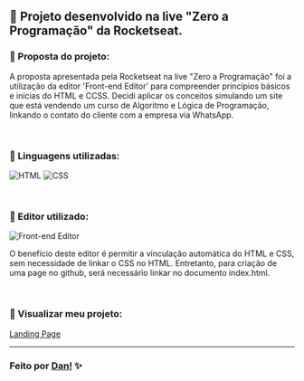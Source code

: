 ## 👾 Projeto desenvolvido na live "Zero a Programação" da Rocketseat. <br>

### 📌 Proposta do projeto:

A proposta apresentada pela Rocketseat na live "Zero a Programação" foi a utilização da editor 'Front-end Editor' para compreender princípios básicos e inicias do HTML e CCSS. Decidi aplicar os conceitos simulando um site que está vendendo um curso de Algoritmo e Lógica de Programação, linkando o contato do cliente com a empresa via WhatsApp.

<br>

### 📌 Linguagens utilizadas:

![HTML](https://img.shields.io/badge/-HTML5-E34F26?style=for-the-badge&logo=html5&logoColor=white) 
![CSS](https://img.shields.io/badge/-CSS3-1572B6?style=for-the-badge&logo=css3&logoColor=white)

<br>

### 📌 Editor utilizado:

![Front-end Editor](https://img.shields.io/badge/Front_end_Editor-6eff51?style=for-the-badge&logo=front%20end%20editor&logoColor=white)

O benefício deste editor é permitir a vinculação automática do HTML e CSS, sem necessidade de linkar o CSS no HTML. Entretanto, para criação de uma page no github, será necessário linkar no documento index.html.

<br>

### 📌 Visualizar meu projeto:

[Landing Page](https://danvasquesc.github.io/zero-a-programacao-rocketseat)

---

### Feito por [Dan!](https://github.com/danvasquesc) ✨
